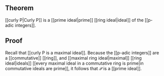 ## Theorem
[[curly P|Curly P]] is a [[prime ideal|prime]] [[ring ideal|ideal]] of the [[p-adic integers]].
## Proof
Recall that [[curly P is a maximal ideal]]. Because the [[p-adic integers]] are a [[commutative]] [[ring]], and [[maximal ring ideal|maximal]] [[ring ideal|ideals]] [[every maximal ideal in a commutative ring is prime|in commutative ideals are prime]], it follows that $\mathcal P$ is a [[prime ideal]].